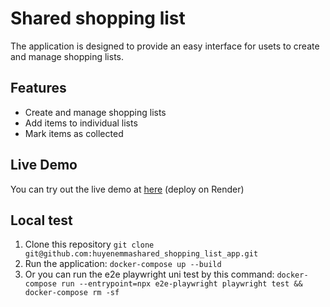 # Shared shopping list

The application is designed to provide an easy interface for usets to create and manage shopping lists. 

## Features
- Create and manage shopping lists 
- Add items to individual lists
- Mark items as collected

## Live Demo 
You can try out the live demo at [here](https://project-1-share-shopping-lists.onrender.com/) (deploy on Render) 

## Local test
1. Clone this repository
```git clone git@github.com:huyenemmashared_shopping_list_app.git```
2. Run the application:
```docker-compose up --build``` 
3. Or you can run the e2e playwright uni test by this command: 
```docker-compose run --entrypoint=npx e2e-playwright playwright test && docker-compose rm -sf```
